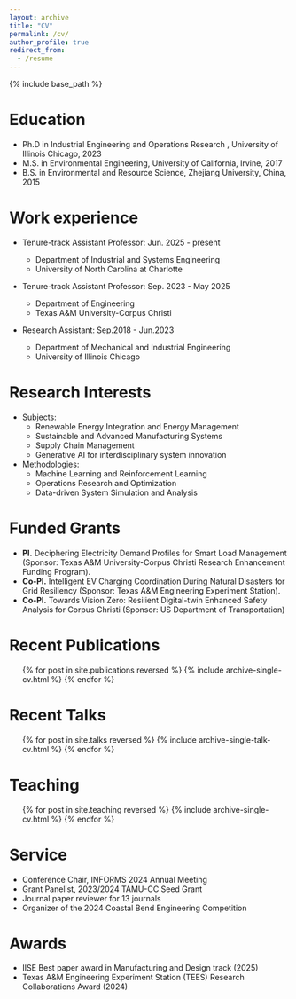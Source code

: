 ```yaml
---
layout: archive
title: "CV"
permalink: /cv/
author_profile: true
redirect_from:
  - /resume
---
```


{% include base_path %}

Education
======
* Ph.D in Industrial Engineering and Operations Research , University of Illinois Chicago, 2023
* M.S. in Environmental Engineering, University of California, Irvine, 2017
* B.S. in Environmental and Resource Science, Zhejiang University, China, 2015

Work experience
======
* Tenure-track Assistant Professor: Jun. 2025 - present
  * Department of Industrial and Systems Engineering
  * University of North Carolina at Charlotte

* Tenure-track Assistant Professor: Sep. 2023 - May 2025
  * Department of Engineering
  * Texas A&M University-Corpus Christi

* Research Assistant: Sep.2018 - Jun.2023
  * Department of Mechanical and Industrial Engineering
  * University of Illinois Chicago
  
Research Interests
======
* Subjects:
  * Renewable Energy Integration and Energy Management
  * Sustainable and Advanced Manufacturing Systems
  * Supply Chain Management
  * Generative AI for interdisciplinary system innovation
* Methodologies:
  * Machine Learning and Reinforcement Learning
  * Operations Research and Optimization
  * Data-driven System Simulation and Analysis

Funded Grants
======
* __PI.__ Deciphering Electricity Demand Profiles for Smart Load Management (Sponsor: Texas
  A&M University-Corpus Christi Research Enhancement Funding Program). 
* __Co-PI.__ Intelligent EV Charging Coordination During Natural Disasters for Grid Resiliency
  (Sponsor: Texas A&M Engineering Experiment Station). 
* __Co-PI.__ Towards Vision Zero: Resilient Digital-twin Enhanced Safety Analysis for Corpus
  Christi (Sponsor: US Department of Transportation)

Recent Publications
======
  <ul>{% for post in site.publications reversed %}
    {% include archive-single-cv.html %}
  {% endfor %}</ul>
  
Recent Talks
======
  <ul>{% for post in site.talks reversed %}
    {% include archive-single-talk-cv.html  %}
  {% endfor %}</ul>
  
Teaching
======
  <ul>{% for post in site.teaching reversed %}
    {% include archive-single-cv.html %}
  {% endfor %}</ul>
  
Service
======
* Conference Chair, INFORMS 2024 Annual Meeting
* Grant Panelist, 2023/2024 TAMU-CC Seed Grant
* Journal paper reviewer for 13 journals
* Organizer of the 2024 Coastal Bend Engineering Competition

Awards
======
* IISE Best paper award in Manufacturing and Design track (2025)
* Texas A&M Engineering Experiment Station (TEES) Research Collaborations Award
  (2024)

